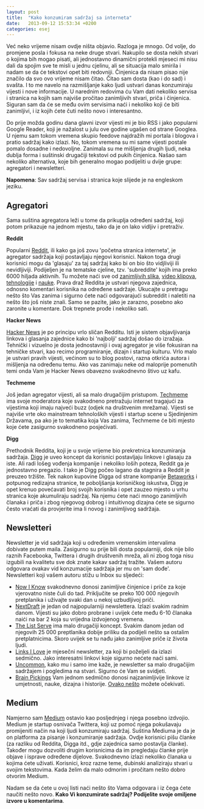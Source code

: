 ```yaml
---
layout: post
title:  "Kako konzumiram sadržaj sa interneta"
date:   2013-09-12 15:53:34 +0200
categories: esej
---
```

Već neko vrijeme nisam ovdje ništa objavio. Razloga je mnogo. Od volje, do promjene posla i fokusa na neke druge stvari. Nakupilo se dosta nekih stvari o kojima bih mogao pisati, ali jednostavno dinamični protekli mjeseci mi nisu dali da spojim sve te misli u jednu cjelinu, ali se situacija malo smirila i nadam se da će tekstovi opet biti redovniji. Činjenica da nisam pisao nije značilo da svo ovo vrijeme nisam čitao. Čitao sam dosta (kao i do sad) i svašta. I to me navelo na razmišljanje kako ljudi ustvari danas konzumiraju vijesti i nove informacije. U narednim redovima ću Vam dati nekoliko servisa i stranica na kojih sam najviše pročitao zanimljivih stvari, priča i činjenica. Siguran sam da će se među ovim servisima naći i nekoliko koji će biti zanimljivi, i iz kojih ćete čuti nešto novo i interesantno.

Do prije možda godinu dana glavni izvor vijesti mi je bio RSS i jako popularni Google Reader, koji je nažalost u julu ove godine ugašen od strane Googlea. U njemu sam tokom vremena skupio feedove najdražih mi portala i blogova i pratio sadržaj kako izlazi. No, tokom vremena su mi same vijesti postale pomalo dosadne i nedovoljne. Zanimala su me mišljenja drugih ljudi, neka dublja forma i suštinski drugačiji tekstovi od pukih činjenica. Našao sam nekoliko alternativa, koje bih generalno mogao podijeliti u dvije grupe: agregatori i newsletteri.

**Napomena**: Sav sadržaj servisa i stranica koje slijede je na engleskom jeziku.

## Agregatori

Sama suština agregatora leži u tome da prikuplja određeni sadržaj, koji potom prikazuje na jednom mjestu, tako da je on lako vidljiv i pretraživ.

**Reddit**

Popularni [Reddit], ili kako ga još zovu 'početna stranica interneta', je agregator sadržaja koji postavljaju njegovi korisnici. Nakon toga drugi korisnici mogu da 'glasaju' za taj sadržaj kako bi on bio što vidjliviji ili nevidljiviji. Podijeljen je na tematske cjeline, tzv. 'subreddite' kojih ima preko 6000 hiljada aktivnih. Tu možete naći sve od [zanimljivih slika], [video klipova], [tehnologije] i [nauke]. Prava draž Reddita je ustvari njegova zajednica, odnosno komentari korisnika na određene sadržaje. Ukucajte u pretragu nešto što Vas zanima i sigurno ćete naći odgovarajući subreddit i naletiti na nešto što još niste znali. Samo se pazite, jako je zarazno, posebno ako zaronite u komentare. Dok trepnete prođe i nekoliko sati.

**Hacker News**

[Hacker News] je po principu vrlo sličan Redditu. Isti je sistem objavljivanja linkova i glasanja zajednice kako bi 'najbolji' sadržaj došao do izražaja. Tehnički i vizuelno je dosta jednostavniji i ovaj agregator je više fokusiran na tehničke stvari, kao recimo programiranje, dizajn i startup kulturu. Vrlo malo je ustvari pravih vijesti, većinom su to blog postovi, razna otkrića autora i mišljenja na određenu temu. Ako vas zanimaju neke od maloprije pomenutih temi onda Vam je Hacker News obavezno svakodnevno štivo uz kafu.

**Techmeme**

Još jedan agregator vijesti, ali sa malo drugačijim pristupom. [Techmeme] ima svoje moderatora koje svakodneno pretražuju internet tragajući  za vijestima koji imaju najveći buzz (odjek na društvenim mrežama). Vijesti se najviše vrte oko mainstream tehnoloških vijesti i startup scene u Sjedinjenim Državama, pa ako je to tematika koja Vas zanima, Techmeme će biti mjesto koje ćete zasigurno svakodneno posjećivati.

**Digg**

Prethodnik Reddita, koji je u svoje vrijeme bio prekretnica konzumiranja sadržaja. [Digg] je uveo koncept da korisnici postavljaju linkove i glasaju za iste. Ali radi lošeg vođenja kompanije i nekoliko loših poteza, Reddit ga je jednostavno pregazio. I tako je Digg počeo lagano da stagnira a Reddit je preuzeo tržište. Tek nakon kupovine Digga od strane kompanije [Betaworks] i potpunog redizajna stranice, te poboljšanja korisničkog iskustva, Digg je opet krenuo povećavati broj svojih korisnika i opet zauzeo mjesto u vrhu stranica koje akumuliraju sadržaj. Na njemu ćete naći mnogo zanimljivih članaka i priča i zbog njegovog dobrog i intuitivnog dizajna ćete se sigurno često vraćati da provjerite ima li novog i zanimljivog sadržaja.

## Newsletteri

Newsletter je vid sadržaja koji u određenim vremenskim intervalima dobivate putem maila. Zasigurno su prije bili dosta popularniji, dok nije bilo raznih Facebooka, Twittera i drugih društvenih mreža, ali ni zbog toga nisu izgubili na kvalitetu sve dok znate kakav sadržaj tražite. Vašem autoru odgovara ovakav vid konzumacije sadržaja jer mu on 'sam dođe'. Newsletteri koji vašem autoru stižu u Inbox su sljedeći:

- [Now I Know] svakodnevno donosi zanimljive činjenice i priče za koje vjerovatno niste čuli do tad. Priključite se preko 100 000 njegovih pretplanika i uživajte svaki dan u nekoj uzbudljivoj priči.
- [NextDraft] je jedan od najpopularniji newslettera. Izlazi svakim radnim danom. Vijesti su jako dobro probrane i uvijek ćete među 6-10 članaka naići na bar 2 koja su vrijedna izdvojenog vremena.
- [The List Serve] ima malo drugačiji koncept. Svakim danom jedan od njegovih 25 000 preptlanika dobije priliku da podijeli nešto sa ostalim pretplatnicima. Skoro uvijek se tu nađu jako zanimljive priče iz života ljudi.
- [Links I Love] je mjesečni newsletter, za koji bi poželjeli da izlazi sedmično. Jako interesatni linkovi koje sigurno nećete naći sami.
- [Uncommon], kako mu i samo ime kaže, je newsletter sa malo drugačijim sadržajem i pogledima na stvari. Sigurno će Vam se svidjeti.
- [Brain Pickings] Vam jednom sedmično donosi najzanimljivije linkove iz umjetnosti, nauke, dizajna i historije. [Ovako nešto] možete očekivati.

## Medium

Namjerno sam [Medium] ostavio kao posljednjeg i njega posebno izdvojio. Medium je startup osnivača Twittera, koji uz pomoć njega pokušavaju promijeniti način na koji ljudi konzumiraju sadržaj. Suština Mediuma je da je on platforma za pisanje i konzumiranje sadržaja. Ovdje korisnici pišu članke (za razliku od Reddita, Digga itd., gdje zajednica samo postavlja članke). Također mogu dozvoliti drugim korisnicima da im pregledaju članke prije objave i isprave određene dijelove. Svakodnevno izlazi nekoliko članaka u kojima ćete uživati. Korisnici, kroz razne teme, dubinski analiziraju stvari u svojim tekstovima. Kada želim da malo odmorim i pročitam nešto dobro otvorim Medium.

Nadam se da ćete u ovoj listi naći nešto što Vama odgovara i iz čega ćete naučiti nešto novo. **Kako Vi konzumirate sadržaj? Podijelite svoje omiljene izvore u komentarima**.

[Reddit]: https://www.reddit.com/
[zanimljivih slika]: https://www.reddit.com/r/pics/
[video klipova]: https://www.reddit.com/r/videos/
[tehnologije]: https://www.reddit.com/r/technology/
[nauke]: https://www.reddit.com/r/science/
[Hacker News]: https://news.ycombinator.com/
[Techmeme]: http://www.techmeme.com/
[Digg]: http://digg.com/
[Betaworks]: https://betaworks.com/
[Now I Know]: http://nowiknow.com/
[NextDraft]: http://nextdraft.com/
[The List Serve]: http://thelistserve.com/
[Links I Love]: http://forms.aweber.com/form/71/876507671.htm
[Uncommon]: https://uncommon.cc/story
[Brain Pickings]: https://www.brainpickings.org/index.php/newsletter/
[Ovako nešto]: http://us2.campaign-archive1.com/?u=13eb080d8a315477042e0d5b1&id=d580cfe501
[Medium]: https://medium.com/
